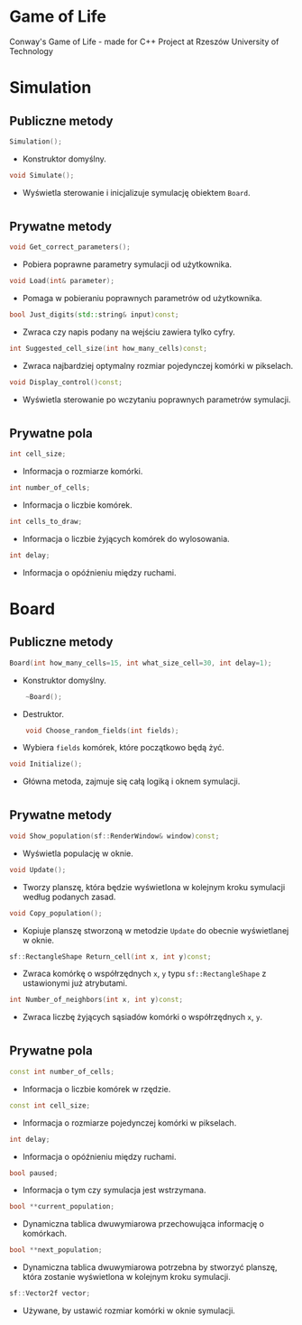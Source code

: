 # Game of Life
 Conway's Game of Life - made for C++ Project at Rzeszów University of Technology

#

# Simulation

## Publiczne metody

```cpp
Simulation();
```
- Konstruktor domyślny.
```cpp
void Simulate();
```
- Wyświetla sterowanie i inicjalizuje symulację obiektem ```Board```.
#
## Prywatne metody

```cpp
void Get_correct_parameters();
```
- Pobiera poprawne parametry symulacji od użytkownika.

```cpp
void Load(int& parameter);
```
- Pomaga w pobieraniu poprawnych parametrów od użytkownika.

```cpp
bool Just_digits(std::string& input)const;
```
- Zwraca czy napis podany na wejściu zawiera tylko cyfry.

```cpp
int Suggested_cell_size(int how_many_cells)const;
```
- Zwraca najbardziej optymalny rozmiar pojedynczej komórki w pikselach.
```cpp
void Display_control()const;
```
- Wyświetla sterowanie po wczytaniu poprawnych parametrów symulacji.
#

## Prywatne pola

```cpp
int cell_size;
```
- Informacja o rozmiarze komórki.
```cpp
int number_of_cells;
```
- Informacja o liczbie komórek.
```cpp
int cells_to_draw;
```
- Informacja o liczbie żyjących komórek do wylosowania.
```cpp
int delay;
```
- Informacja o opóźnieniu między ruchami.

#

# Board

## Publiczne metody
```cpp
Board(int how_many_cells=15, int what_size_cell=30, int delay=1);
```
- Konstruktor domyślny.
```cpp
	~Board();
```
- Destruktor.
```cpp
	void Choose_random_fields(int fields);
```
- Wybiera ```fields``` komórek, które początkowo będą żyć.
```cpp
void Initialize();
```
- Główna metoda, zajmuje się całą logiką i oknem symulacji.

#

## Prywatne metody
```cpp
void Show_population(sf::RenderWindow& window)const;
```
- Wyświetla populację w oknie.
```cpp
void Update();
```
- Tworzy planszę, która będzie wyświetlona w kolejnym kroku symulacji według podanych zasad.
```cpp
void Copy_population();
```
- Kopiuje planszę stworzoną w metodzie ```Update``` do obecnie wyświetlanej w oknie.
```cpp
sf::RectangleShape Return_cell(int x, int y)const;
```
- Zwraca komórkę o współrzędnych ```x```, ```y``` typu ```sf::RectangleShape``` z ustawionymi już atrybutami.
```cpp
int Number_of_neighbors(int x, int y)const;
```
- Zwraca liczbę żyjących sąsiadów komórki o współrzędnych ```x```, ```y```.
#


## Prywatne pola
```cpp
const int number_of_cells;
```
- Informacja o liczbie komórek w rzędzie.
```cpp
const int cell_size;
```
- Informacja o rozmiarze pojedynczej komórki w pikselach.
```cpp
int delay;
```
- Informacja o opóźnieniu między ruchami.
```cpp
bool paused;
```
- Informacja o tym czy symulacja jest wstrzymana.
```cpp
bool **current_population;
```
- Dynamiczna tablica dwuwymiarowa przechowująca informację o komórkach.
```cpp
bool **next_population;
```
- Dynamiczna tablica dwuwymiarowa potrzebna by stworzyć planszę, która zostanie wyświetlona w kolejnym kroku symulacji.

```cpp
sf::Vector2f vector;
```
- Używane, by ustawić rozmiar komórki w oknie symulacji.

#
